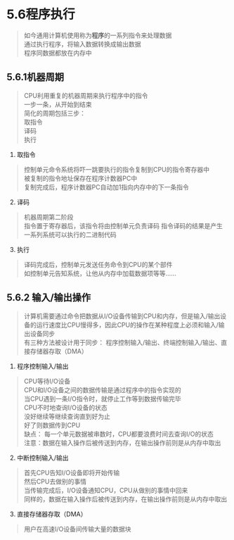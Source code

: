 # 5.6程序执行

> 如今通用计算机使用称为**程序**的一系列指令来处理数据  
> 通过执行程序，将输入数据转换成输出数据  
> 程序同数据都放在内存中  

## 5.6.1机器周期

> CPU利用重复的机器周期来执行程序中的指令  
> 一步一条，从开始到结束  
> 简化的周期包括三步：  
> 取指令  
> 译码  
> 执行 

1. 取指令

> 控制单元命令系统将吓一跳要执行的指令复制到CPU的指令寄存器中  
> 被复制的指令地址保存在程序计数器PC中  
> 复制完成后，程序计数器PC自动加1指向内存中的下一条指令 

2. 译码

> 机器周期第二阶段  
> 指令置于寄存器后，该指令将由控制单元负责译码 
> 指令译码的结果是产生一系列系统可以执行的二进制代码

3. 执行 

> 译码完成后，控制单元发送任务命令到CPU的某个部件  
> 如控制单元告知系统，让他从内存中加载数据项等等……  

## 5.6.2 输入/输出操作

> 计算机需要通过命令把数据从I/O设备传输到CPU和内存，但是输入/输出设备的运行速度比CPU慢得多，因此CPU的操作在某种程度上必须和输入/输出设备同步  
> 有三种方法被设计用于同步： 程序控制输入/输出、终端控制输入/输出、直接存储器存取（DMA）

1. 程序控制输入/输出

> CPU等待I/O设备  
> CPU和I/O设备之间的数据传输是通过程序中的指令实现的  
> 当CPU遇到一条I/O指令时，就停止工作等到数据传输完毕  
> CPU不时地查询I/O设备的状态  
> 没好继续等继续查询直到好为止  
> 好了则数据传到CPU  
> 缺点： 每一个单元数据被串数时，CPU都要浪费时间去查询I/O的状态  
> 注意：数据在输入操作后被传送到内存，在输出操作前则是从内存中取出

2. 中断控制输入/输出

> 首先CPU告知I/O设备即将开始传输  
> 然后CPU去做别的事情  
> 当传输完成后，I/O设备通知CPU，CPU从做别的事情中回来  
> 同样的，数据在输入操作后被传送到内存，在输出操作前则是从内存中取出 

3. 直接存储器存取（DMA）

> 用户在高速I/O设备间传输大量的数据块